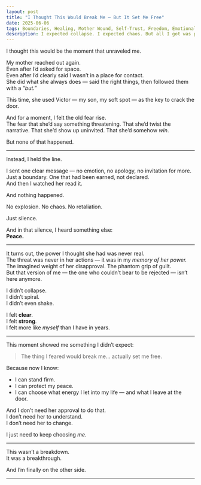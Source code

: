 ```yaml
---
layout: post
title: "I Thought This Would Break Me — But It Set Me Free"
date: 2025-06-06
tags: Boundaries, Healing, Mother Wound, Self-Trust, Freedom, Emotional Growth
description: I expected collapse. I expected chaos. But all I got was peace — and the realization that the power I once feared was never real.
---
```


I thought this would be the moment that unraveled me.

My mother reached out again.  
Even after I’d asked for space.  
Even after I’d clearly said I wasn’t in a place for contact.  
She did what she always does — said the right things, then followed them with a *“but.”*

This time, she used Victor — my son, my soft spot — as the key to crack the door.

And for a moment, I felt the old fear rise.  
The fear that she’d say something threatening. That she’d twist the narrative. That she’d show up uninvited. That she’d somehow *win*.

But none of that happened.

---

Instead, I held the line.

I sent one clear message — no emotion, no apology, no invitation for more.  
Just a boundary. One that had been earned, not declared.  
And then I watched her read it.

And nothing happened.

No explosion. No chaos. No retaliation.

Just silence.

And in that silence, I heard something else:  
**Peace.**

---

It turns out, the power I thought she had was never real.  
The threat was never in her actions — it was in my *memory of her power.*  
The imagined weight of her disapproval. The phantom grip of guilt.  
But that version of me — the one who couldn’t bear to be rejected — isn’t here anymore.

I didn’t collapse.  
I didn’t spiral.  
I didn’t even shake.

I felt **clear**.  
I felt **strong**.  
I felt more like *myself* than I have in years.

---

This moment showed me something I didn’t expect:

> The thing I feared would break me… actually set me free.

Because now I know:  
- I can stand firm.  
- I can protect my peace.  
- I can choose what energy I let into my life — and what I leave at the door.

And I don’t need her approval to do that.  
I don’t need her to understand.  
I don’t need her to change.

I just need to keep choosing *me*.

---

This wasn’t a breakdown.  
It was a breakthrough.

And I’m finally on the other side.

---